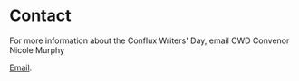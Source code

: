 # Contact

For more information about the Conflux Writers' Day, email CWD Convenor Nicole Murphy

[Email](mailto:confluxwritersday@gmail.com).
